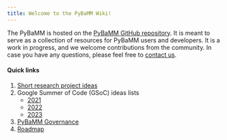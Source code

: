 ```yaml
---
title: Welcome to the PyBaMM Wiki!
---
```


The PyBaMM is hosted on the [PyBaMM GitHub repository](https://github.com/pybamm-team/PyBaMM/wiki). It is meant to serve as a collection of resources for PyBaMM users and developers. It is a work in progress, and we welcome contributions from the community. In case you have any questions, please feel free to [contact us](/contact/).

#### Quick links

1. [Short research project ideas](https://github.com/pybamm-team/PyBaMM/wiki/Research-project-ideas)
2. Google Summer of Code (GSoC) ideas lists
    * [2021](https://github.com/pybamm-team/PyBaMM/wiki/GSoC-2021-Projects)
    * [2022](https://github.com/pybamm-team/PyBaMM/wiki/GSoC-2022-Projects)
    * [2023](https://github.com/pybamm-team/PyBaMM/wiki/GSoC-2023-Projects)
3. [PyBaMM Governance](https://github.com/pybamm-team/PyBaMM/wiki/Governance)
4. [Roadmap](https://github.com/pybamm-team/PyBaMM/wiki/Roadmap)
